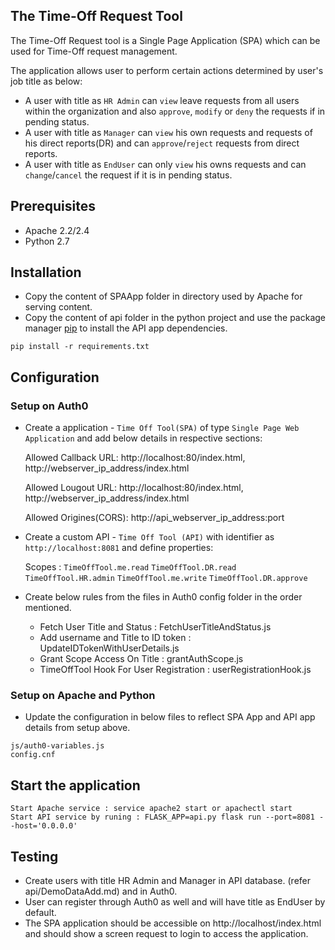 ## The Time-Off Request Tool
The Time-Off Request tool is a Single Page Application (SPA) which can be used for Time-Off request management.

The application allows user to perform certain actions determined by user's job title as below:

+ A user with title as ```HR Admin``` can ```view``` leave requests from all users within the organization and also ```approve```, ```modify``` or ```deny``` the requests if in pending status.
+ A user with title as ```Manager``` can ```view``` his own requests and requests of his direct reports(DR) and can ```approve```/```reject``` requests from direct reports.
+ A user with title as ```EndUser``` can only ```view``` his owns requests and can ```change```/```cancel``` the request if it is in pending status.


## Prerequisites

+ Apache 2.2/2.4
+ Python 2.7

## Installation
+ Copy the content of SPAApp folder in directory used by Apache for serving content.
+ Copy the content of api folder in the python project and use the package manager  [pip](https://pip.pypa.io/en/stable/) to install the API app dependencies.

```
pip install -r requirements.txt
```
## Configuration
### Setup on Auth0
+ Create a application - ```Time Off Tool(SPA)``` of type ```Single Page Web Application``` and add below details in respective sections:

    Allowed Callback URL: http://localhost:80/index.html, http://webserver_ip_address/index.html

    Allowed Lougout URL: http://localhost:80/index.html, http://webserver_ip_address/index.html

    Allowed Origines(CORS): http://api_webserver_ip_address:port

+ Create a custom API - ```Time Off Tool (API)``` with identifier as ```http://localhost:8081``` and define properties:

    Scopes : ```TimeOffTool.me.read``` ```TimeOffTool.DR.read``` ```TimeOffTool.HR.admin``` ```TimeOffTool.me.write```
 ```TimeOffTool.DR.approve```

+ Create below rules from the files in Auth0 config folder in the order mentioned.

     + Fetch User Title and Status : FetchUserTitleAndStatus.js
     + Add username and Title to ID token : UpdateIDTokenWithUserDetails.js
     + Grant Scope Access On Title : grantAuthScope.js
     + TimeOffTool Hook For User Registration : userRegistrationHook.js

### Setup on Apache and Python

+ Update the configuration in below files to reflect SPA App and API app details from setup above.

``` 
js/auth0-variables.js
config.cnf
```  
## Start the application
```
Start Apache service : service apache2 start or apachectl start
Start API service by runing : FLASK_APP=api.py flask run --port=8081 --host='0.0.0.0'
``` 
## Testing

+ Create users with title HR Admin and Manager in API database. (refer api/DemoDataAdd.md) and in Auth0.
+ User can register through Auth0 as well and will have title as EndUser by default.
+ The SPA application should be accessible on http://localhost/index.html and should show a screen request to login to access the application.
